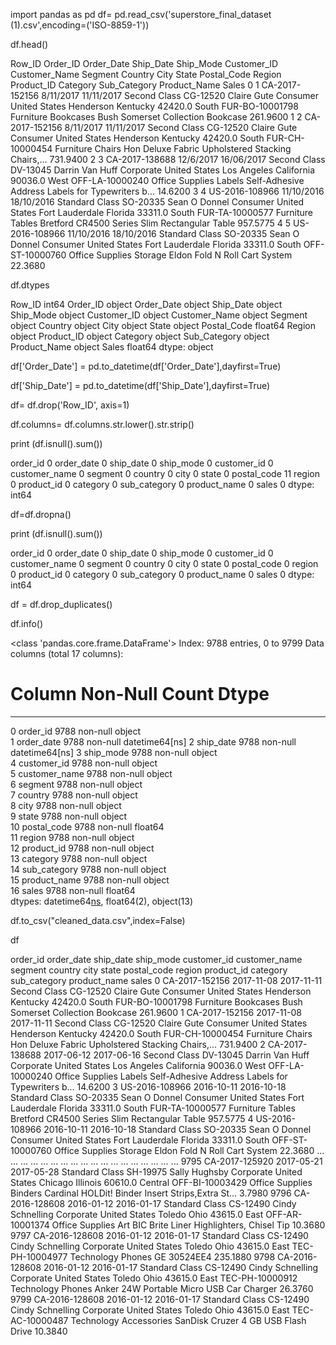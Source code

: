 import pandas as pd
df= pd.read_csv('superstore_final_dataset (1).csv',encoding=('ISO-8859-1'))

df.head()

Row_ID	Order_ID	Order_Date	Ship_Date	Ship_Mode	Customer_ID	Customer_Name	Segment	Country	City	State	Postal_Code	Region	Product_ID	Category	Sub_Category	Product_Name	Sales
0	1	CA-2017-152156	8/11/2017	11/11/2017	Second Class	CG-12520	Claire Gute	Consumer	United States	Henderson	Kentucky	42420.0	South	FUR-BO-10001798	Furniture	Bookcases	Bush Somerset Collection Bookcase	261.9600
1	2	CA-2017-152156	8/11/2017	11/11/2017	Second Class	CG-12520	Claire Gute	Consumer	United States	Henderson	Kentucky	42420.0	South	FUR-CH-10000454	Furniture	Chairs	Hon Deluxe Fabric Upholstered Stacking Chairs,...	731.9400
2	3	CA-2017-138688	12/6/2017	16/06/2017	Second Class	DV-13045	Darrin Van Huff	Corporate	United States	Los Angeles	California	90036.0	West	OFF-LA-10000240	Office Supplies	Labels	Self-Adhesive Address Labels for Typewriters b...	14.6200
3	4	US-2016-108966	11/10/2016	18/10/2016	Standard Class	SO-20335	Sean O Donnel	Consumer	United States	Fort Lauderdale	Florida	33311.0	South	FUR-TA-10000577	Furniture	Tables	Bretford CR4500 Series Slim Rectangular Table	957.5775
4	5	US-2016-108966	11/10/2016	18/10/2016	Standard Class	SO-20335	Sean O Donnel	Consumer	United States	Fort Lauderdale	Florida	33311.0	South	OFF-ST-10000760	Office Supplies	Storage	Eldon Fold N Roll Cart System	22.3680

df.dtypes

Row_ID             int64
Order_ID          object
Order_Date        object
Ship_Date         object
Ship_Mode         object
Customer_ID       object
Customer_Name     object
Segment           object
Country           object
City              object
State             object
Postal_Code      float64
Region            object
Product_ID        object
Category          object
Sub_Category      object
Product_Name      object
Sales            float64
dtype: object


df['Order_Date'] = pd.to_datetime(df['Order_Date'],dayfirst=True)

df['Ship_Date'] = pd.to_datetime(df['Ship_Date'],dayfirst=True)

df= df.drop('Row_ID', axis=1)

df.columns= df.columns.str.lower().str.strip()

print (df.isnull().sum())

order_id          0
order_date        0
ship_date         0
ship_mode         0
customer_id       0
customer_name     0
segment           0
country           0
city              0
state             0
postal_code      11
region            0
product_id        0
category          0
sub_category      0
product_name      0
sales             0
dtype: int64

df=df.dropna()

print (df.isnull().sum())

order_id         0
order_date       0
ship_date        0
ship_mode        0
customer_id      0
customer_name    0
segment          0
country          0
city             0
state            0
postal_code      0
region           0
product_id       0
category         0
sub_category     0
product_name     0
sales            0
dtype: int64


df = df.drop_duplicates()

df.info()

<class 'pandas.core.frame.DataFrame'>
Index: 9788 entries, 0 to 9799
Data columns (total 17 columns):
 #   Column         Non-Null Count  Dtype         
---  ------         --------------  -----         
 0   order_id       9788 non-null   object        
 1   order_date     9788 non-null   datetime64[ns]
 2   ship_date      9788 non-null   datetime64[ns]
 3   ship_mode      9788 non-null   object        
 4   customer_id    9788 non-null   object        
 5   customer_name  9788 non-null   object        
 6   segment        9788 non-null   object        
 7   country        9788 non-null   object        
 8   city           9788 non-null   object        
 9   state          9788 non-null   object        
 10  postal_code    9788 non-null   float64       
 11  region         9788 non-null   object        
 12  product_id     9788 non-null   object        
 13  category       9788 non-null   object        
 14  sub_category   9788 non-null   object        
 15  product_name   9788 non-null   object        
 16  sales          9788 non-null   float64       
dtypes: datetime64[ns](2), float64(2), object(13)



df.to_csv("cleaned_data.csv",index=False)

df

order_id	order_date	ship_date	ship_mode	customer_id	customer_name	segment	country	city	state	postal_code	region	product_id	category	sub_category	product_name	sales
0	CA-2017-152156	2017-11-08	2017-11-11	Second Class	CG-12520	Claire Gute	Consumer	United States	Henderson	Kentucky	42420.0	South	FUR-BO-10001798	Furniture	Bookcases	Bush Somerset Collection Bookcase	261.9600
1	CA-2017-152156	2017-11-08	2017-11-11	Second Class	CG-12520	Claire Gute	Consumer	United States	Henderson	Kentucky	42420.0	South	FUR-CH-10000454	Furniture	Chairs	Hon Deluxe Fabric Upholstered Stacking Chairs,...	731.9400
2	CA-2017-138688	2017-06-12	2017-06-16	Second Class	DV-13045	Darrin Van Huff	Corporate	United States	Los Angeles	California	90036.0	West	OFF-LA-10000240	Office Supplies	Labels	Self-Adhesive Address Labels for Typewriters b...	14.6200
3	US-2016-108966	2016-10-11	2016-10-18	Standard Class	SO-20335	Sean O Donnel	Consumer	United States	Fort Lauderdale	Florida	33311.0	South	FUR-TA-10000577	Furniture	Tables	Bretford CR4500 Series Slim Rectangular Table	957.5775
4	US-2016-108966	2016-10-11	2016-10-18	Standard Class	SO-20335	Sean O Donnel	Consumer	United States	Fort Lauderdale	Florida	33311.0	South	OFF-ST-10000760	Office Supplies	Storage	Eldon Fold N Roll Cart System	22.3680
...	...	...	...	...	...	...	...	...	...	...	...	...	...	...	...	...	...
9795	CA-2017-125920	2017-05-21	2017-05-28	Standard Class	SH-19975	Sally Hughsby	Corporate	United States	Chicago	Illinois	60610.0	Central	OFF-BI-10003429	Office Supplies	Binders	Cardinal HOLDit! Binder Insert Strips,Extra St...	3.7980
9796	CA-2016-128608	2016-01-12	2016-01-17	Standard Class	CS-12490	Cindy Schnelling	Corporate	United States	Toledo	Ohio	43615.0	East	OFF-AR-10001374	Office Supplies	Art	BIC Brite Liner Highlighters, Chisel Tip	10.3680
9797	CA-2016-128608	2016-01-12	2016-01-17	Standard Class	CS-12490	Cindy Schnelling	Corporate	United States	Toledo	Ohio	43615.0	East	TEC-PH-10004977	Technology	Phones	GE 30524EE4	235.1880
9798	CA-2016-128608	2016-01-12	2016-01-17	Standard Class	CS-12490	Cindy Schnelling	Corporate	United States	Toledo	Ohio	43615.0	East	TEC-PH-10000912	Technology	Phones	Anker 24W Portable Micro USB Car Charger	26.3760
9799	CA-2016-128608	2016-01-12	2016-01-17	Standard Class	CS-12490	Cindy Schnelling	Corporate	United States	Toledo	Ohio	43615.0	East	TEC-AC-10000487	Technology	Accessories	SanDisk Cruzer 4 GB USB Flash Drive	10.3840
